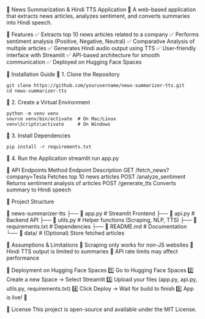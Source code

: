 📰 News Summarization & Hindi TTS Application
🚀 A web-based application that extracts news articles, analyzes sentiment, and converts summaries into Hindi speech.

📌 Features
✅ Extracts top 10 news articles related to a company
✅ Performs sentiment analysis (Positive, Negative, Neutral)
✅ Comparative Analysis of multiple articles
✅ Generates Hindi audio output using TTS
✅ User-friendly interface with Streamlit
✅ API-based architecture for smooth communication
✅ Deployed on Hugging Face Spaces


📌 Installation Guide
🔹 1. Clone the Repository
    
    git clone https://github.com/yourusername/news-summarizer-tts.git
    cd news-summarizer-tts

🔹 2. Create a Virtual Environment
    
    python -m venv venv
    source venv/bin/activate  # On Mac/Linux
    venv\Scripts\activate     # On Windows
🔹 3. Install Dependencies

    pip install -r requirements.txt

🔹 4. Run the Application
    streamlit run app.py

📌 API Endpoints
Method	Endpoint	Description
GET	/fetch_news?company=Tesla	Fetches top 10 news articles
POST	/analyze_sentiment	Returns sentiment analysis of articles
POST	/generate_tts	Converts summary to Hindi speech


📌 Project Structure

📂 news-summarizer-tts
 ├── 📜 app.py               # Streamlit Frontend
 ├── 📜 api.py               # Backend API
 ├── 📜 utils.py             # Helper functions (Scraping, NLP, TTS)
 ├── 📜 requirements.txt     # Dependencies
 ├── 📜 README.md            # Documentation
 └── 📂 data/                # (Optional) Store fetched articles
 
📌 Assumptions & Limitations
🔹 Scraping only works for non-JS websites
🔹 Hindi TTS output is limited to summaries
🔹 API rate limits may affect performance

📌 Deployment on Hugging Face Spaces
1️⃣ Go to Hugging Face Spaces
2️⃣ Create a new Space → Select Streamlit
3️⃣ Upload your files (app.py, api.py, utils.py, requirements.txt)
4️⃣ Click Deploy → Wait for build to finish
5️⃣ App is live! 🎉



📌 License
This project is open-source and available under the MIT License.
